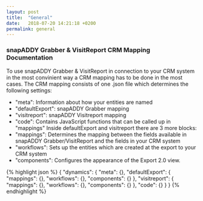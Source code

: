 ```yaml
---
layout: post
title:  "General"
date:   2018-07-20 14:21:18 +0200
permalink: general
---
```


### snapADDY Grabber & VisitReport CRM Mapping Documentation
To use snapADDY Grabber & VisitReport in connection to your CRM system in the most convinient way a CRM mapping has to be done in the most cases.
The CRM mapping consists of one .json file which determines the following settings:
- "meta": Information about how your entities are named
- "defaultExport": snapADDY Grabber mapping
- "visitreport": snapADDY Visitreport mapping
- "code": Contains JavaScript functions that can be called up in "mappings"
Inside defaultExport and visitreport there are 3 more blocks:
- "mappings": Determines the mapping between the fields available in snapADDY Grabber/VisitReport and the fields in your CRM system
- "workflows": Sets up the entities which are created at the export to your CRM system
- "components": Configures the appearance of the Export 2.0 view. 

{% highlight json %}
{
    "dynamics": {
        "meta": {},
        "defaultExport": {
            "mappings": {},
            "workflows": {},
            "components": {}
        },
        "visitreport": {
            "mappings": {},
            "workflows": {},
            "components": {}
        },
        "code": {}
    }
}
{% endhighlight %}
